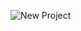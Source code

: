 ![New Project](https://user-images.githubusercontent.com/63497401/159122470-63f4f4cb-6cf4-4803-91a5-ff16ac64ac5d.png)
